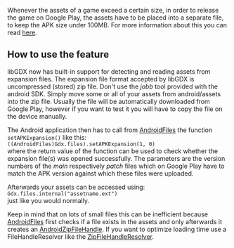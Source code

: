 Whenever the assets of a game exceed a certain size, in order to release the game on Google Play, the assets have to be placed into a separate file, to keep the APK size under 100MB. For more information about this you can read [here](http://developer.android.com/google/play/expansion-files.html).

## How to use the feature
libGDX now has built-in support for detecting and reading assets from expansion files. The expansion file format accepted by libGDX is uncompressed (stored) zip file. Don't use the _jobb_ tool provided with the android SDK. Simply move some or all of your assets from android/assets into the zip file. Usually the file will be automatically downloaded from Google Play, however if you want to test it you will have to copy the file on the device manually.

The Android application then has to call from [AndroidFiles](https://github.com/libgdx/libgdx/blob/master/backends/gdx-backend-android/src/com/badlogic/gdx/backends/android/AndroidFiles.java) the function `setAPKExpansion()` like this:  
`((AndroidFiles)Gdx.files).setAPKExpansion(1, 0)`  
where the return value of the function can be used to check whether the expansion file(s) was opened successfully. The parameters are the version numbers of the _main_ respectively _patch_ files which on Google Play have to match the APK version against which these files were uploaded.

Afterwards your assets can be accessed using:  
`Gdx.files.internal("assetname.ext")`  
just like you would normally.

Keep in mind that on lots of small files this can be inefficient because [AndroidFiles](https://github.com/libgdx/libgdx/blob/master/backends/gdx-backend-android/src/com/badlogic/gdx/backends/android/AndroidFiles.java) first checks if a file exists in the assets and only afterwards it creates an [AndroidZipFileHandle](https://github.com/libgdx/libgdx/blob/master/backends/gdx-backend-android/src/com/badlogic/gdx/backends/android/AndroidZipFileHandle.java). If you want to optimize loading time use a FileHandleResolver like the [ZipFileHandleResolver](https://github.com/libgdx/libgdx/blob/master/tests/gdx-tests-android/src/com/badlogic/gdx/tests/android/ZipFileHandleResolver.java).